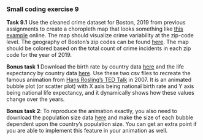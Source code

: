 ### Small coding exercise 9

**Task 9.1** Use the cleaned crime dataset for Boston, 2019 from previous assignments to create a choropleth map that looks something like [this example](https://crimegrade.org/safest-places-in-boston-ma-metro/) online. 
The map should visualize crime variability at the zip-code level. The geography of Boston’s zip codes can be found [here](https://data.boston.gov/dataset/zip-codes). 
The map should be colored based on the total count of crime incidents in each zip code for the year of 2019. 

 

**Bonus task 1** Download the birth rate by country data [here](https://ourworldindata.org/grapher/crude-birth-rate) and the life expectancy by country data [here](https://ourworldindata.org/grapher/life-expectancy?time=1822).
Use these two csv files to recreate the famous animation from [Hans Rosling’s
TED Talk](https://www.youtube.com/watch?v=hVimVzgtD6w)
in 2007. 
It is an animated bubble plot (or scatter plot) with X axis being national birth rate and 
Y axis being national life expectancy, and it dynamically shows how these values change over the years. 


**Bonus task 2**: To reproduce the animation exactly, you also need to download the population size data [here](https://data.worldbank.org/indicator/SP.POP.TOTL) 
and make the size of each bubble dependent upon the country’s population size. 
You can get an extra point if you are able to implement this feature in your animation as well. 